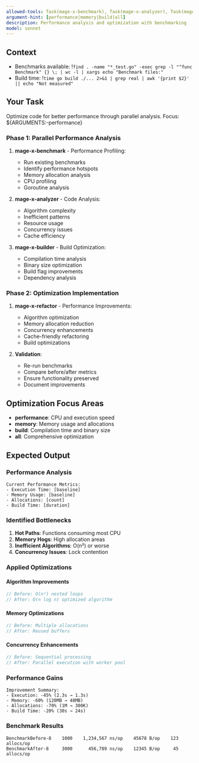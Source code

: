 ```yaml
---
allowed-tools: Task(mage-x-benchmark), Task(mage-x-analyzer), Task(mage-x-refactor), Task(mage-x-builder), Bash(go test -bench:*), Bash(go build:*), Read, Write, MultiEdit, Grep, Glob
argument-hint: [performance|memory|build|all]
description: Performance analysis and optimization with benchmarking
model: sonnet
---
```


## Context
- Benchmarks available: !`find . -name "*_test.go" -exec grep -l "^func Benchmark" {} \; | wc -l | xargs echo "Benchmark files:"`
- Build time: !`time go build ./... 2>&1 | grep real | awk '{print $2}' || echo "Not measured"`

## Your Task

Optimize code for better performance through parallel analysis. Focus: ${ARGUMENTS:-performance}

### Phase 1: Parallel Performance Analysis

1. **mage-x-benchmark** - Performance Profiling:
   - Run existing benchmarks
   - Identify performance hotspots
   - Memory allocation analysis
   - CPU profiling
   - Goroutine analysis

2. **mage-x-analyzer** - Code Analysis:
   - Algorithm complexity
   - Inefficient patterns
   - Resource usage
   - Concurrency issues
   - Cache efficiency

3. **mage-x-builder** - Build Optimization:
   - Compilation time analysis
   - Binary size optimization
   - Build flag improvements
   - Dependency analysis

### Phase 2: Optimization Implementation

1. **mage-x-refactor** - Performance Improvements:
   - Algorithm optimization
   - Memory allocation reduction
   - Concurrency enhancements
   - Cache-friendly refactoring
   - Build optimizations

2. **Validation**:
   - Re-run benchmarks
   - Compare before/after metrics
   - Ensure functionality preserved
   - Document improvements

## Optimization Focus Areas

- **performance**: CPU and execution speed
- **memory**: Memory usage and allocations
- **build**: Compilation time and binary size
- **all**: Comprehensive optimization

## Expected Output

### Performance Analysis
```
Current Performance Metrics:
- Execution Time: [baseline]
- Memory Usage: [baseline]
- Allocations: [count]
- Build Time: [duration]
```

### Identified Bottlenecks
1. **Hot Paths**: Functions consuming most CPU
2. **Memory Hogs**: High allocation areas
3. **Inefficient Algorithms**: O(n²) or worse
4. **Concurrency Issues**: Lock contention

### Applied Optimizations

#### Algorithm Improvements
```go
// Before: O(n²) nested loops
// After: O(n log n) optimized algorithm
```

#### Memory Optimizations
```go
// Before: Multiple allocations
// After: Reused buffers
```

#### Concurrency Enhancements
```go
// Before: Sequential processing
// After: Parallel execution with worker pool
```

### Performance Gains
```
Improvement Summary:
- Execution: -45% (2.3s → 1.3s)
- Memory: -60% (120MB → 48MB)
- Allocations: -70% (1M → 300K)
- Build Time: -20% (30s → 24s)
```

### Benchmark Results
```
BenchmarkBefore-8    1000    1,234,567 ns/op    45678 B/op    123 allocs/op
BenchmarkAfter-8     3000      456,789 ns/op    12345 B/op     45 allocs/op
```